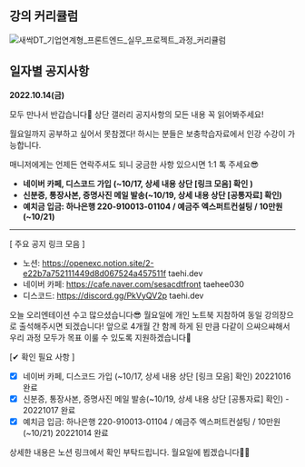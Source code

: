 ## 강의 커리큘럼
![새싹DT_기업연계형_프론트엔드_실무_프로젝트_과정_커리큘럼](https://user-images.githubusercontent.com/113709273/196202357-44643952-0dfb-4cfb-9674-77b3242ed893.jpg)



## 일자별 공지사항

**2022.10.14(금)**

모두 만나서 반갑습니다💪 상단 갤러리 공지사항의 모든 내용 꼭 읽어봐주세요!

월요일까지 공부하고 싶어서 못참겠다! 하시는 분들은 보충학습자료에서 인강 수강이 가능합니다.

매니저에게는 언제든 연락주셔도 되니 궁금한 사항 있으시면 1:1 톡 주세요😎

- **네이버 카페, 디스코드 가입 (~10/17, 상세 내용 상단 [링크 모음] 확인 )**
- **신분증, 통장사본, 증명사진 메일 발송(~10/19, 상세 내용 상단 [공통자료] 확인)**
- **예치금 입금: 하나은행 220-910013-01104 / 예금주 엑스퍼트컨설팅 / 10만원 (~10/21)**


---



[ 주요 공지 링크 모음 ]

- 노션: https://openexc.notion.site/2-e22b7a752111449d8d067524a457511f     taehi.dev
- 네이버 카페: https://cafe.naver.com/sesacdtfront   taehee030
- 디스코드: https://discord.gg/PkVyQV2p        taehi.dev


오늘 오리엔테이션 수고 많으셨습니다😎
월요일에 개인 노트북 지참하여 동일 강의장으로 출석해주시면 되겠습니다!
앞으로 4개월 간 함께 하게 된 만큼 다같이 으쌰으쌰해서 우리 과정 모두가 목표 이룰 수 있도록 지원하겠습니다💪

[✔ 확인 필요 사항 ]
- [x] 네이버 카페, 디스코드 가입 (~10/17, 상세 내용 상단 [링크 모음] 확인)  20221016 완료
- [x] 신분증, 통장사본, 증명사진 메일 발송(~10/19, 상세 내용 상단 [공통자료] 확인)    -    20221017 완료 
- [x] 예치금 입금: 하나은행 220-910013-01104 / 예금주 엑스퍼트컨설팅 / 10만원 (~10/21)  20221014 완료

상세한 내용은 노션 링크에서 확인 부탁드립니다.
월요일에 뵙겠습니다🙌🙌
